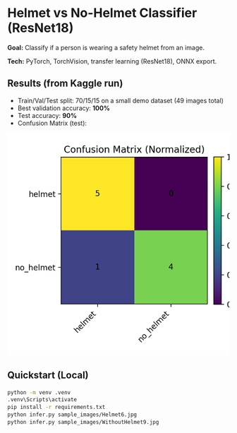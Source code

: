 # Helmet vs No-Helmet Classifier (ResNet18)

**Goal:** Classify if a person is wearing a safety helmet from an image.

**Tech:** PyTorch, TorchVision, transfer learning (ResNet18), ONNX export.

## Results (from Kaggle run)
- Train/Val/Test split: 70/15/15 on a small demo dataset (49 images total)
- Best validation accuracy: **100%**
- Test accuracy: **90%**
- Confusion Matrix (test):

![Confusion Matrix](confusion_matrix.png)

## Quickstart (Local)
```bash
python -m venv .venv
.venv\Scripts\activate
pip install -r requirements.txt
python infer.py sample_images/Helmet6.jpg
python infer.py sample_images/WithoutHelmet9.jpg

